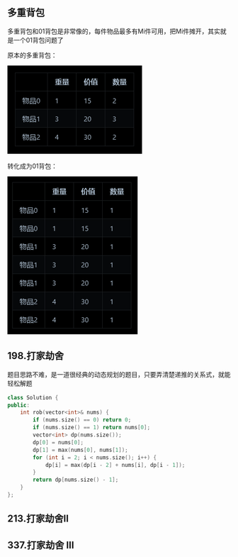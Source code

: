 ## 多重背包

多重背包和01背包是非常像的，每件物品最多有Mi件可用，把Mi件摊开，其实就是一个01背包问题了

原本的多重背包：

![](https://github.com/SorryQin/LeetCode_1th/blob/main/data/3.22.1.png)  

转化成为01背包：

![](https://github.com/SorryQin/LeetCode_1th/blob/main/data/3.22.2.png)

## 198.打家劫舍

题目思路不难，是一道很经典的动态规划的题目，只要弄清楚递推的关系式，就能轻松解题

```c++
class Solution {
public:
    int rob(vector<int>& nums) {
        if (nums.size() == 0) return 0;
        if (nums.size() == 1) return nums[0];
        vector<int> dp(nums.size());
        dp[0] = nums[0];
        dp[1] = max(nums[0], nums[1]);
        for (int i = 2; i < nums.size(); i++) {
            dp[i] = max(dp[i - 2] + nums[i], dp[i - 1]);
        }
        return dp[nums.size() - 1];
    }
};
```

## 213.打家劫舍II



## 337.打家劫舍 III


